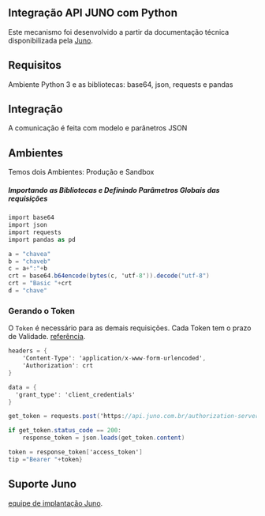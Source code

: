 ## Integração API JUNO com Python

Este mecanismo foi desenvolvido a partir da documentação técnica disponibilizada pela [Juno](https://dev.juno.com.br/junoAPI20Integration.pdf).

## Requisitos

Ambiente Python 3 e as bibliotecas: base64, json, requests e pandas

## Integração

A comunicação é feita com modelo e parânetros JSON

## Ambientes

Temos dois Ambientes:
Produção e Sandbox



##### Importando as Bibliotecas e Definindo Parâmetros Globais das requisições

```c#
import base64
import json
import requests
import pandas as pd

a = "chavea" 
b = "chaveb"
c = a+":"+b
crt = base64.b64encode(bytes(c, 'utf-8')).decode("utf-8")
crt = "Basic "+crt
d = "chave"

```

### Gerando o Token

O `Token` é necessário para as demais requisições. Cada Token tem o prazo de Validade.
[referência](https://www.boletobancario.com/boletofacil/integration/integration.html#cobrancas). 


```c#
headers = {
    'Content-Type': 'application/x-www-form-urlencoded',
    'Authorization': crt
}

data = {
  'grant_type': 'client_credentials'
}

get_token = requests.post('https://api.juno.com.br/authorization-server/oauth/token', headers=headers, data=data)

if get_token.status_code == 200:
    response_token = json.loads(get_token.content)

token = response_token['access_token']
tip ="Bearer "+token}
```



## Suporte Juno

[equipe de implantação Juno](mailto:implantacao@juno.com.br).





